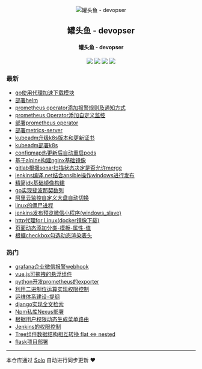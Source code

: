 <p align="center"><img alt="罐头鱼 - devopser" src="https://static.b3log.org/images/brand/solo-32.png"></p><h2 align="center">
罐头鱼 - devopser
</h2>

<h4 align="center">罐头鱼 - devopser</h4>
<p align="center"><a title="罐头鱼 - devopser" target="_blank" href="https://github.com/fish2018/solo-blog"><img src="https://img.shields.io/github/last-commit/fish2018/solo-blog.svg?style=flat-square&color=FF9900"></a>
<a title="GitHub repo size in bytes" target="_blank" href="https://github.com/fish2018/solo-blog"><img src="https://img.shields.io/github/repo-size/fish2018/solo-blog.svg?style=flat-square"></a>
<a title="Solo Version" target="_blank" href="https://github.com/b3log/solo/releases"><img src="https://img.shields.io/badge/solo-3.6.0-f1e05a.svg?style=flat-square&color=blueviolet"></a>
<a title="Hits" target="_blank" href="https://github.com/b3log/hits"><img src="https://hits.b3log.org/fish2018/solo-blog.svg"></a></p>

### 最新

* [go使用代理加速下载模块](http://www.devopser.org/articles/2019/08/23/1566573161661.html)
* [部署helm](http://www.devopser.org/articles/2019/08/21/1566380090235.html)
* [prometheus operator添加报警规则及通知方式](http://www.devopser.org/articles/2019/08/21/1566379859249.html)
* [prometheus Operator添加自定义监控](http://www.devopser.org/articles/2019/08/21/1566379625905.html)
* [部署prometheus operator](http://www.devopser.org/articles/2019/08/21/1566379321385.html)
* [部署metrics-server](http://www.devopser.org/articles/2019/08/21/1566377840811.html)
* [kubeadm升级k8s版本和更新证书](http://www.devopser.org/articles/2019/08/21/1566377607823.html)
* [kubeadm部署k8s](http://www.devopser.org/articles/2019/08/21/1566377498876.html)
* [configmap热更新后自动重启pods](http://www.devopser.org/articles/2019/08/21/1566372571579.html)
* [基于alpine构建nginx基础镜像](http://www.devopser.org/articles/2019/08/19/1566219885524.html)
* [gitlab根据sonar扫描状态决定是否允许merge](http://www.devopser.org/articles/2019/08/06/1565067746414.html)
* [jenkins编译.net结合ansible操作windows进行发布](http://www.devopser.org/articles/2019/07/26/1564120107776.html)
* [精简jdk基础镜像构建](http://www.devopser.org/articles/2019/07/05/1562311415579.html)
* [go实现斐波那契数列](http://www.devopser.org/articles/2019/06/16/1560658242103.html)
* [阿里云监控自定义大盘自动切换](http://www.devopser.org/articles/2019/06/12/1560331622380.html)
* [linux的僵尸进程](http://www.devopser.org/articles/2019/06/04/1559617932598.html)
* [jenkins发布预览微信小程序(windows_slave)](http://www.devopser.org/articles/2019/05/31/1559285817839.html)
* [http代理for Linux(docker镜像下载)](http://www.devopser.org/articles/2019/05/07/1557236887856.html)
* [页面动态添加分类-模板-属性-值](http://www.devopser.org/articles/2019/05/02/1556764621087.html)
* [根据checkbox勾选动态渲染表头](http://www.devopser.org/articles/2019/04/29/1556527529497.html)

### 热门

* [grafana企业微信报警webhook](http://www.devopser.org/articles/2019/04/24/1556064883572.html)
* [vue.js可拖拽的悬浮组件](http://www.devopser.org/articles/2019/04/26/1556265313871.html)
* [python开发prometheus的exporter](http://www.devopser.org/articles/2019/04/25/1556165075790.html)
* [利用二进制位运算实现权限控制](http://www.devopser.org/articles/2019/04/24/1556061973923.html)
* [运维体系建设-提纲](http://www.devopser.org/articles/2019/04/21/1555850522941.html)
* [django实现全文检索](http://www.devopser.org/articles/2019/04/24/1556059669181.html)
* [Npm私库Nexus部署](http://www.devopser.org/articles/2019/04/29/1556522434049.html)
* [根据用户权限动态生成菜单路由](http://www.devopser.org/articles/2019/04/29/1556524856420.html)
* [Jenkins的权限控制](http://www.devopser.org/articles/2019/04/29/1556521657416.html)
* [Tree组件数据结构相互转换 flat <=> nested](http://www.devopser.org/articles/2019/04/29/1556524023536.html)
* [flask项目部署](http://www.devopser.org/articles/2019/04/29/1556521137375.html)



---

本仓库通过 [Solo](https://github.com/b3log/solo) 自动进行同步更新 ❤️ 